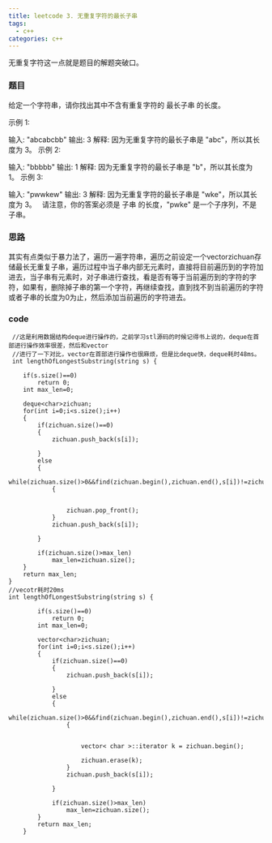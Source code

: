 ```yaml
---
title: leetcode 3. 无重复字符的最长子串
tags:
  - c++ 
categories: c++ 
---
```

无重复字符这一点就是题目的解题突破口。
<!-- more -->

### 题目

给定一个字符串，请你找出其中不含有重复字符的 最长子串 的长度。

示例 1:

输入: "abcabcbb"
输出: 3 
解释: 因为无重复字符的最长子串是 "abc"，所以其长度为 3。
示例 2:

输入: "bbbbb"
输出: 1
解释: 因为无重复字符的最长子串是 "b"，所以其长度为 1。
示例 3:

输入: "pwwkew"
输出: 3
解释: 因为无重复字符的最长子串是 "wke"，所以其长度为 3。
     请注意，你的答案必须是 子串 的长度，"pwke" 是一个子序列，不是子串。


### 思路
其实有点类似于暴力法了，遍历一遍字符串，遍历之前设定一个vector<char>zichuan存储最长无重复子串，遍历过程中当子串内部无元素时，直接将目前遍历到的字符加进去，当子串有元素时，对子串进行查找，看是否有等于当前遍历到的字符的字符，如果有，删除掉子串的第一个字符，再继续查找，直到找不到当前遍历的字符或者子串的长度为0为止，然后添加当前遍历的字符进去。
### code

     //这是利用数据结构deque进行操作的，之前学习stl源码的时候记得书上说的，deque在首部进行操作效率很差，然后和vector
     //进行了一下对比，vector在首部进行操作也很麻烦，但是比deque快，deque耗时48ms。
     int lengthOfLongestSubstring(string s) {
        
        if(s.size()==0)
            return 0;
        int max_len=0;
        
        deque<char>zichuan;
        for(int i=0;i<s.size();i++)
        {
            if(zichuan.size()==0)
            {
                zichuan.push_back(s[i]);
                
            }
            else
            {
                while(zichuan.size()>0&&find(zichuan.begin(),zichuan.end(),s[i])!=zichuan.end())
                {
                    
                    
                    zichuan.pop_front();
                }
                zichuan.push_back(s[i]);
                
            }
            
            if(zichuan.size()>max_len)
                max_len=zichuan.size();
        }
        return max_len;
    }
	//vecotr耗时20ms
	int lengthOfLongestSubstring(string s) {
	        
	        if(s.size()==0)
	            return 0;
	        int max_len=0;
	        
	        vector<char>zichuan;
	        for(int i=0;i<s.size();i++)
	        {
	            if(zichuan.size()==0)
	            {
	                zichuan.push_back(s[i]);
	                
	            }
	            else
	            {
	                while(zichuan.size()>0&&find(zichuan.begin(),zichuan.end(),s[i])!=zichuan.end())
	                {
	                    
	                    
	                    vector< char >::iterator k = zichuan.begin();
	
	                    zichuan.erase(k); 
	                }
	                zichuan.push_back(s[i]);
	                
	            }
	            
	            if(zichuan.size()>max_len)
	                max_len=zichuan.size();
	        }
	        return max_len;
	    }

